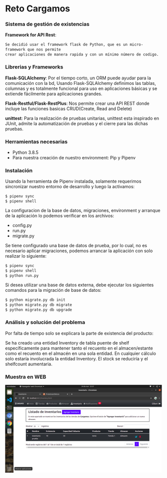 # Reto Cargamos

### Sistema de gestión de existencias

**Framework for API Rest**:

```
Se decidió usar el framework flask de Python, que es un micro-framework que nos permite 
crear aplicaciones de manera rapida y con un mínimo número de codigo.
```

### Librerias y Frameworks

**Flask-SQLAlchemy**: Por el tiempo corto, un ORM puede ayudar para la comunicación con la bd, Usando Flask-SQLAlchemy definimos las tablas, columnas y es totalmente funcional para uso en aplicaciones básicas y se extiende fácilmente para aplicaciones grandes.

**Flask-Restful/Flask-RestPlus**: Nos permite crear una API REST donde incluye las funciones basicas CRUD(Create, Read and Delete)

**unittest**: Para la realización de pruebas unitarias, unittest esta inspirado en JUnit, admite la automatización de pruebas y el cierre para las dichas pruebas.

### Herramientas necesarias
- Python 3.8.5
- Para nuestra creación de nuestro environment: Pip y Pipenv

### Instalación

Usando la herramienta de Pipenv instalada, solamente requerimos sincronizar
nuestro entorno de desarrollo y luego la activamos:

```
$ pipenv sync
$ pipenv shell
```

La configuracion de la base de datos, migraciones, environment y arranque de la aplicación lo podemos verificar
en los archivos:

- config.py
- run.py
- migrate.py

Se tiene configurado una base de datos de prueba, por lo cual, no es necesario aplicar migraciones, podemos 
arrancar la aplicación con solo realizar lo siguiente:

```
$ pipenv sync
$ pipenv shell
$ python run.py
```

Si desea utilizar una base de datos externa, debe ejecutar los siguientes comandos para la migración de base de datos:

```
$ python migrate.py db init
$ python migrate.py db migrate  
$ python migrate.py db upgrade
```

### Análisis y solución del problema

Por falta de tiempo solo se explicara la parte de existencia del producto:

Se ha creado una entidad Inventory de tabla puente de shelf específicamente para mantener tanto el recuento en el almacen/estante como el recuento en el almacén en una sola entidad. En cualquier cálculo solo estaría involucrada la entidad Inventory. El stock se reduciría y el shelfcount aumentaria.

### Muestra en WEB

<img src="https://github.com/kevbrygil/wikigil/blob/main/testweb.png" />